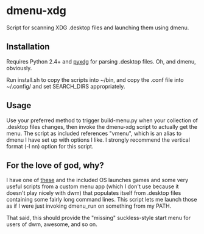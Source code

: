 # dmenu-xdg

Script for scanning XDG .desktop files and launching them using dmenu.

## Installation

Requires Python 2.4+ and [pyxdg](http://freedesktop.org/wiki/Software/pyxdg/) for parsing .desktop files. Oh, and dmenu, obviously.

Run install.sh to copy the scripts into ~/bin, and copy the .conf file into ~/.config/ and set SEARCH_DIRS appropriately.

## Usage

Use your preferred method to trigger build-menu.py when your collection of .desktop files changes, then invoke the dmenu-xdg script to actually get the menu. The script as included references "vmenu", which is an alias to dmenu I have set up with options I like. I strongly recommend the vertical format (-l nn) option for this script.

## For the love of god, why?

I have one of [these](http://openpandora.org) and the included OS launches games and some very useful scripts from a custom menu app (which I don't use because it doesn't play nicely with dwm) that populates itself from .desktop files containing some fairly long command lines. This script lets me launch those as if I were just invoking dmenu_run on something from my PATH.

That said, this should provide the "missing" suckless-style start menu for users of dwm, awesome, and so on.
